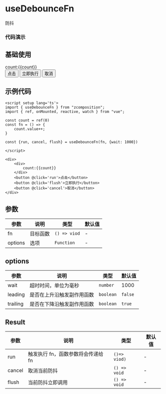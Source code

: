 # useDebounceFn

防抖

### 代码演示

## 基础使用

<script setup lang='ts'>
import { useDebounceFn } from "@lib";
import { ref, onMounted, reactive, watch } from "vue";

const count = ref(0)
const fn = () => {
    count.value++;
}

const {run, cancel, flush} = useDebounceFn(fn, {wait: 1000,})

</script>

<div>
    <div>
        count:{{count}}
    </div>
    <button @click='run'>点击</button>
    <button @click='flush'>立即执行</button>
    <button @click='cancel'>取消</button>
</div>

## 示例代码

```vue
<script setup lang='ts'>
import { useDebounceFn } from "zcomposition";
import { ref, onMounted, reactive, watch } from "vue";

const count = ref(0)
const fn = () => {
    count.value++;
}

const {run, cancel, flush} = useDebounceFn(fn, {wait: 1000})

</script>

<div>
    <div>
        count:{{count}}
    </div>
    <button @click='run'>点击</button>
    <button @click='flush'>立即执行</button>
    <button @click='cancel'>取消</button>
</div>
```

## 参数

| 参数      | 说明                      | 类型                   | 默认值 |
| -------   | ------------------------- | ---------------------- | ------ |
| fn     | 目标函数           | `() => viod` | -                |
| options     | 选项             | `Function` | -                |

## options

| 参数      | 说明                      | 类型                   | 默认值 |
| -------   | ------------------------- | ---------------------- | ------ |
| wait    | 超时时间，单位为毫秒            | `number` | 1000     |
| leading    | 是否在上升沿触发副作用函数         | `boolean` | `false`     |
| trailing    | 是否在下降沿触发副作用函数        | `boolean` | `true`    |

## Result

| 参数      | 说明                      | 类型                   | 默认值 |
| -------   | ------------------------- | ---------------------- | ------ |
| run    | 触发执行 fn，函数参数将会传递给 fn     | `()=> viod)` | -    |
| cancel    | 取消当前防抖         | `() => void` | -     |
| flush    | 当前防抖立即调用        | `() => void` | -   |




